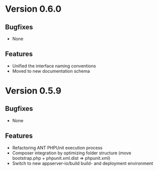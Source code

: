 # Version 0.6.0

## Bugfixes

* None

## Features

* Unified the interface naming conventions
* Moved to new documentation schema

# Version 0.5.9

## Bugfixes

* None

## Features

* Refactoring ANT PHPUnit execution process
* Composer integration by optimizing folder structure (move bootstrap.php + phpunit.xml.dist => phpunit.xml)
* Switch to new appserver-io/build build- and deployment environment